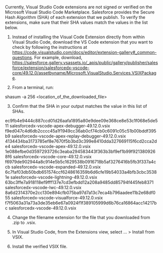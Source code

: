Currently, Visual Studio Code extensions are not signed or verified on the
Microsoft Visual Studio Code Marketplace. Salesforce provides the Secure Hash
Algorithm (SHA) of each extension that we publish. To verify the extensions,
make sure that their SHA values match the values in the list below.

1. Instead of installing the Visual Code Extension directly from within Visual
   Studio Code, download the VS Code extension that you want to check by
   following the instructions at
   https://code.visualstudio.com/docs/editor/extension-gallery#_common-questions.
   For example, download,
   https://salesforce.gallery.vsassets.io/_apis/public/gallery/publisher/salesforce/extension/salesforcedx-vscode-core/49.12.0/assetbyname/Microsoft.VisualStudio.Services.VSIXPackage.

2. From a terminal, run:

shasum -a 256 <location_of_the_downloaded_file>

3. Confirm that the SHA in your output matches the value in this list of SHAs.

ec9fb4e9444c887ccd01d26aafa1895a80e9dee09e368ce8e53c1f068e5de511  salesforcedx-vscode-apex-debugger-49.12.0.vsix
f9ed047c4d6db2cccc45a1f1949cc36ab0cf74cb0c6091c05c51b00bddf395b9  salesforcedx-vscode-apex-replay-debugger-49.12.0.vsix
4134434ba3173785ef8e7670f5b3bd3c399e8410dda327669115f6cd2cca2de4  salesforcedx-vscode-apex-49.12.0.vsix
1e088efbe0d3597293726c3eaba294583443f363b3bf9ef1b99f9213809268f6  salesforcedx-vscode-core-49.12.0.vsix
f6979de902944a8c914e5b5c1629538b0916718b5af3276416b5fb3f337a4ccb  salesforcedx-vscode-expanded-49.12.0.vsix
6c7faf03db50bdb651574ccf6248616359b6d6cfe19b54033a4bfb3cbc35381e  salesforcedx-vscode-lightning-49.12.0.vsix
63bc3ffe7a918118ef9fff137e7cd3efbdd12a208a9485dd85794f445feb8371  salesforcedx-vscode-lwc-49.12.0.vsix
8a6d2314370e2cc130e894cfb075ba97d7a13c7eca4b796aadee11b2e68df055  salesforcedx-vscode-visualforce-49.12.0.vsix
f7f5063a31a73a3de35eb6e67a0924f1f389105999d6b76ca16864acc14217bc  salesforcedx-vscode-49.12.0.vsix


4. Change the filename extension for the file that you downloaded from .zip to
.vsix.

5. In Visual Studio Code, from the Extensions view, select ... > Install from
VSIX.

6. Install the verified VSIX file.
